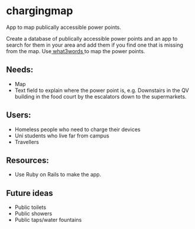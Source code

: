 # chargingmap
App to map publically accessible power points.

Create a database of publically accessible power points and an app to search for them in your area and add them if you find one that is missing from the map. Use<a href="https://what3words.com/"> what3words </a>to map the power points.

## Needs:
* Map
* Text field to explain where the power point is, e.g. Downstairs in the QV building in the food court by the escalators down to the supermarkets.

## Users:
* Homeless people who need to charge their devices
* Uni students who live far from campus
* Travellers

## Resources:
* Use Ruby on Rails to make the app.

## Future ideas
* Public toilets
* Public showers
* Public taps/water fountains

